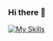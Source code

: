 ### Hi there 👋

[![My Skills](https://skillicons.dev/icons?i=cs,dotnet,py,angular,html,css,visualstudio,ai,ps,pr)](https://skillicons.dev)
